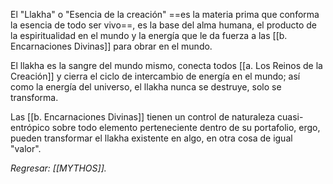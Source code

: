 El "Llakha" o "Esencia de la creación" ==es la materia prima que conforma la esencia de todo ser vivo==, es la base del alma humana, el producto de la espiritualidad en el mundo y la energía que le da fuerza a las [[b. Encarnaciones Divinas]] para obrar en el mundo.

El llakha es la sangre del mundo mismo, conecta todos [[a. Los Reinos de la Creación]] y cierra el ciclo de intercambio de energía en el mundo; así como la energía del universo, el llakha nunca se destruye, solo se transforma.

Las [[b. Encarnaciones Divinas]] tienen un control de naturaleza cuasi-entrópico sobre todo elemento perteneciente dentro de su portafolio, ergo, pueden transformar el llakha existente en algo, en otra cosa de igual "valor".

*Regresar: [[MYTHOS]].*